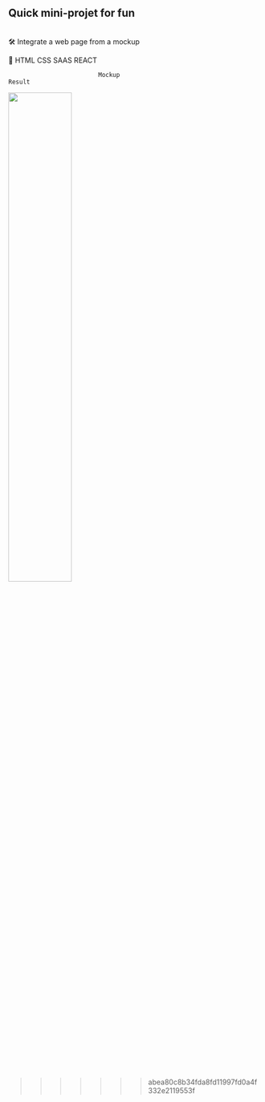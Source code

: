 ## Quick mini-projet for fun

<br/> 🛠 Integrate a web page from a mockup

🔨 HTML CSS SAAS REACT
  
                             Mockup                                                           Result
 


<img src="https://user-images.githubusercontent.com/78140833/131154694-1d824d39-1887-4a72-85e1-6e335c3a48d9.png" width="50%" height="50%">

>>>>>>> abea80c8b34fda8fd11997fd0a4f332e2119553f
